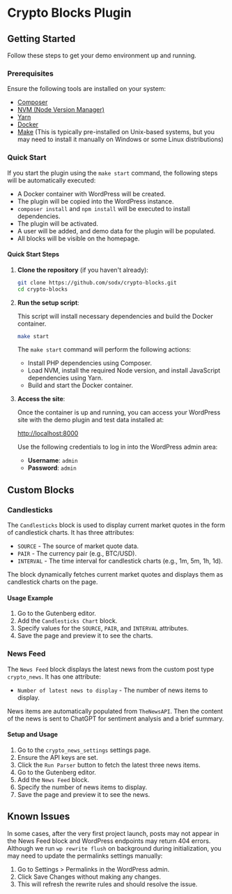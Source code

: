 # Crypto Blocks Plugin

## Getting Started

Follow these steps to get your demo environment up and running.

### Prerequisites

Ensure the following tools are installed on your system:
- [Composer](https://getcomposer.org/)
- [NVM (Node Version Manager)](https://github.com/nvm-sh/nvm)
- [Yarn](https://yarnpkg.com/)
- [Docker](https://www.docker.com/)
- [Make]() (This is typically pre-installed on Unix-based systems, but you may need to install it manually on Windows or some Linux distributions)

### Quick Start
If you start the plugin using the `make start` command, the following steps will be automatically executed:

- A Docker container with WordPress will be created.
- The plugin will be copied into the WordPress instance.
- `composer install` and `npm install` will be executed to install dependencies.
- The plugin will be activated.
- A user will be added, and demo data for the plugin will be populated.
- All blocks will be visible on the homepage.

#### Quick Start Steps

1. **Clone the repository** (if you haven't already):

    ```sh
    git clone https://github.com/sodx/crypto-blocks.git
    cd crypto-blocks
    ```

2. **Run the setup script**:

   This script will install necessary dependencies and build the Docker container.

    ```sh
    make start
    ```
   The `make start` command will perform the following actions:

   - Install PHP dependencies using Composer.
   - Load NVM, install the required Node version, and install JavaScript dependencies using Yarn.
   - Build and start the Docker container.

3. **Access the site**:

   Once the container is up and running, you can access your WordPress site with the demo plugin and test data installed at:

   [http://localhost:8000](http://localhost:8000)

   Use the following credentials to log in into the WordPress admin area:

    - **Username**: `admin`
    - **Password**: `admin`


## Custom Blocks

### Candlesticks

The `Candlesticks` block is used to display current market quotes in the form of candlestick charts. It has three attributes:

- `SOURCE` - The source of market quote data.
- `PAIR` - The currency pair (e.g., BTC/USD).
- `INTERVAL` - The time interval for candlestick charts (e.g., 1m, 5m, 1h, 1d).

The block dynamically fetches current market quotes and displays them as candlestick charts on the page.

#### Usage Example

1. Go to the Gutenberg editor.
2. Add the `Candlesticks Chart` block.
3. Specify values for the `SOURCE`, `PAIR`, and `INTERVAL` attributes.
4. Save the page and preview it to see the charts.

### News Feed

The `News Feed` block displays the latest news from the custom post type `crypto_news`. It has one attribute:

- `Number of latest news to display` - The number of news items to display.

News items are automatically populated from `TheNewsAPI`. Then the content of the news is sent to ChatGPT for sentiment analysis and a brief summary.

#### Setup and Usage

1. Go to the `crypto_news_settings` settings page.
2. Ensure the API keys are set.
3. Click the `Run Parser` button to fetch the latest three news items.
4. Go to the Gutenberg editor.
5. Add the `News Feed` block.
6. Specify the number of news items to display.
7. Save the page and preview it to see the news.

## Known Issues
In some cases, after the very first project launch, posts may not appear in the News Feed block and WordPress endpoints may return 404 errors. Although we run `wp rewrite flush` on background during initialization, you may need to update the permalinks settings manually:

1. Go to Settings > Permalinks in the WordPress admin.
2. Click Save Changes without making any changes.
3. This will refresh the rewrite rules and should resolve the issue.